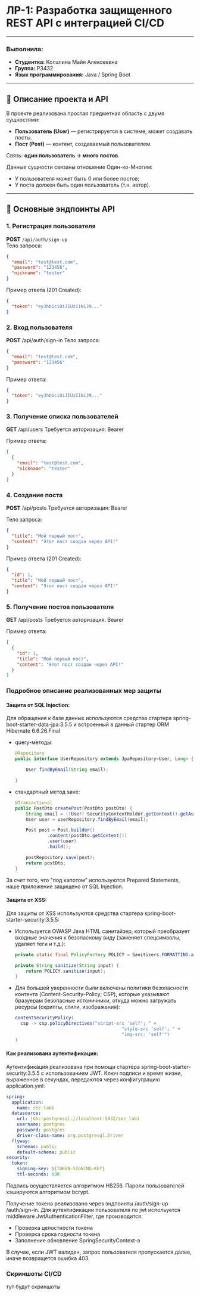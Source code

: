 # ЛР-1: Разработка защищенного REST API с интеграцией CI/CD

---

### Выполнила:
- **Студентка:** Копалина Майя Алексеевна  
- **Группа:** P3432  
- **Язык программирования:** Java / Spring Boot  

---

## 📌 Описание проекта и API

В проекте реализована простая предметная область с двумя сущностями:

- **Пользователь (User)** — регистрируется в системе, может создавать посты.  
- **Пост (Post)** — контент, создаваемый пользователем.  

Связь: **один пользователь → много постов**.

Данные сущности связаны отношение Один-ко-Многим:

- У пользователя может быть 0 или более постов;
- У поста должен быть один пользователь (т.н. автор).

---

## 🔑 Основные эндпоинты API

### 1. Регистрация пользователя
**POST** `/api/auth/sign-up`  
Тело запроса:
```json
{
  "email": "test@test.com",
  "password": "123456",
  "nickname": "tester"
}
```
Пример ответа (201 Created):
```json
{
  "token": "eyJhbGciOiJIUzI1NiJ9..."
}
```
### 2. Вход пользователя
**POST** /api/auth/sign-in
Тело запроса:
```json
{
  "email": "test@test.com",
  "password": "123456"
}
```
Пример ответа:
```json
{
  "token": "eyJhbGciOiJIUzI1NiJ9..."
}
```
### 3. Получение списка пользователей
**GET** /api/users
Требуется авторизация: Bearer <JWT>

Пример ответа:
```json
[
  {
    "email": "test@test.com",
    "nickname": "tester"
  }
]
```
### 4. Создание поста
**POST** /api/posts
Требуется авторизация: Bearer <JWT>

Тело запроса:
```json
{
  "title": "Мой первый пост",
  "content": "Этот пост создан через API!"
}
```
Пример ответа (201 Created):
```json
{
  "id": 1,
  "title": "Мой первый пост",
  "content": "Этот пост создан через API!"
}
```
### 5. Получение постов пользователя
**GET** /api/posts
Требуется авторизация: Bearer <JWT>

Пример ответа:
```json
[
  {
    "id": 1,
    "title": "Мой первый пост",
    "content": "Этот пост создан через API!"
  }
]
```

### Подробное описание реализованных мер защиты

#### Защита от SQL Injection:

Для обращения к базе данных используются средства стартера spring-boot-starter-data-jpa:3.5.5 и встроенный в данный 
стартер ORM Hibernate 6.6.26.Final
  - query-методы:
    ```java
    @Repository
    public interface UserRepository extends JpaRepository<User, Long> {
    
        User findByEmail(String email);
    
    }
    ```
  - стандартный метод save:
    ```java
    @Transactional
    public PostDto createPost(PostDto postDto) {
        String email = ((User) SecurityContextHolder.getContext().getAuthentication().getPrincipal()).getEmail();
        User user = userRepository.findByEmail(email);

        Post post = Post.builder()
                .content(postDto.getContent())
                .user(user)
                .build();

        postRepository.save(post);
        return postDto;
    }
    ```

За счет того, что "под капотом" используются Prepared Statements, наше приложение защищено от SQL Injection.

#### Защита от XSS:

Для защиты от XSS используются средства стартера spring-boot-starter-security:3.5.5:
  - Используется OWASP Java HTML санитайзер, который преобразует входные значения к безопасному виду
(заменяет спецсимволы, удаляет теги и т.д.):
    ```java
    private static final PolicyFactory POLICY = Sanitizers.FORMATTING.and(Sanitizers.LINKS);

    private String sanitize(String input) {
        return POLICY.sanitize(input);
    }
    ```
  - Для большей уверенности были включены политики безопасности контента (Content-Security-Policy; CSP), которые
указывают бразуерам безопасные истоничники, откуда можно загружать ресурсы (скрипты, стили, изображения):
    ```java
    contentSecurityPolicy(
      csp -> csp.policyDirectives("script-src 'self'; " +
                                            "style-src 'self'; " +
                                            "img-src: 'self'")
    )
    ```

#### Как реализована аутентификация:

Аутентификация реализована при помощи стартера spring-boot-starter-security:3.5.5 с использованием JWT. Ключ подписи и 
время жизни, выраженное в секундах, передаются через конфигуграцию application.yml:
```yml
spring:
  application:
    name: sec-lab1
  datasource:
    url: jdbc:postgresql://localhost:5432/sec_lab1
    username: postgres
    password: postgres
    driver-class-name: org.postgresql.Driver
  flyway:
    schemas: public
    default-schema: public
security:
  token:
    signing-key: ${TOKEN-SIGNING-KEY}
    ttl-seconds: 600
```
Подпись осуществляется алгоритмом HS256. Пароли пользователей хэшируются алгоритмом bcrypt.

Получение токена реализовано через эндпоинты /auth/sign-up /auth/sign-in. Для аутентификации пользователя по jwt
испольуется middleware JwtAuthenticationFilter, где производится:
- Проверка целостности токена
- Проверка срока годности токена
- Заполнение обновление SpringSecurityContext-а

В случае, если JWT валиден, запрос пользователя пропускается далее, иначе возвращется ошибка 403.

### Скриншоты CI/CD
тут будут скриншоты
